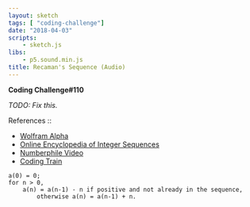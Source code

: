 ```yaml
---
layout: sketch
tags: [ "coding-challenge"]
date: "2018-04-03"
scripts: 
    - sketch.js
libs:
    - p5.sound.min.js
title: Recaman's Sequence (Audio)
---
```


**Coding Challenge#110**

*TODO: Fix this.*

References ::   
* [Wolfram Alpha](http://mathworld.wolfram.com/RecamansSequence.html)
* [Online Encyclopedia of Integer Sequences](https://oeis.org/A005132)
* [Numberphile Video](https://www.youtube.com/watch?v=FGC5TdIiT9U)
* [Coding Train](https://youtu.be/pYnaBQgnARQ)

```
a(0) = 0;
for n > 0,
    a(n) = a(n-1) - n if positive and not already in the sequence,
        otherwise a(n) = a(n-1) + n.
```